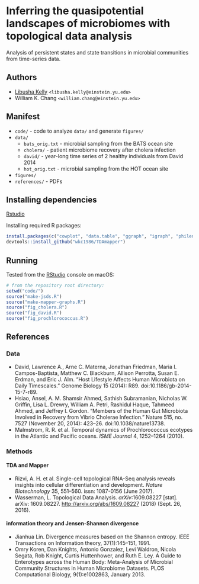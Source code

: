 # Inferring the quasipotential landscapes of microbiomes with topological data analysis

Analysis of persistent states and state transitions in microbial communities from time-series data.

## Authors
* [Libusha Kelly](http://www.einstein.yu.edu/faculty/13827/libusha-kelly/) `<libusha.kelly@einstein.yu.edu>`
* William K. Chang `<william.chang@einstein.yu.edu>`

## Manifest
* `code/` - code to analyze `data/` and generate `figures/`
* `data/`
    * `bats_orig.txt` - microbial sampling from the BATS ocean site
    * `cholera/` - patient microbiome recovery after cholera infection
    * `david/` - year-long time series of 2 healthy individuals from David 2014
    * `hot_orig.txt` - microbial sampling from the HOT ocean site
* `figures/`
* `references/` - PDFs

## Installing dependencies

[Rstudio](http://rstudio.com)

Installing required R packages:

```r
install.packages(c("cowplot", "data.table", "ggraph", "igraph", "philentropy", "tidygraph", "tidyverse"))
devtools::install_github("wkc1986/TDAmapper")
```

## Running

Tested from the [RStudio](http://rstudio.com) console on macOS:

```r
# from the repository root directory:
setwd("code/")
source("make-jsds.R")
source("make-mapper-graphs.R")
source("fig_cholera.R")
source("fig_david.R")
source("fig_prochlorococcus.R")
```


## References

### Data
- David, Lawrence A., Arne C. Materna, Jonathan Friedman, Maria I. Campos-Baptista, Matthew C. Blackburn, Allison Perrotta, Susan E. Erdman, and Eric J. Alm. “Host Lifestyle Affects Human Microbiota on Daily Timescales.” Genome Biology 15 (2014): R89. doi:10.1186/gb-2014-15-7-r89.
- Hsiao, Ansel, A. M. Shamsir Ahmed, Sathish Subramanian, Nicholas W. Griffin, Lisa L. Drewry, William A. Petri, Rashidul Haque, Tahmeed Ahmed, and Jeffrey I. Gordon. “Members of the Human Gut Microbiota Involved in Recovery from Vibrio Cholerae Infection.” Nature 515, no. 7527 (November 20, 2014): 423–26. doi:10.1038/nature13738.
- Malmstrom, R. R. et al. Temporal dynamics of Prochlorococcus ecotypes in the Atlantic and Pacific oceans. *ISME Journal* 4, 1252–1264 (2010).


### Methods

#### TDA and Mapper
- Rizvi, A. H. et al. Single-cell topological RNA-Seq analysis reveals insights into cellular differentiation and development. *Nature Biotechnology* 35, 551–560. issn: 1087-0156 (June 2017).
- Wasserman, L. Topological Data Analysis. *arXiv*:1609.08227 [stat]. arXiv: 1609.08227. http://arxiv.org/abs/1609.08227 (2018) (Sept. 26, 2016).

#### information theory and Jensen-Shannon divergence
* Jianhua Lin. Divergence measures based on the Shannon entropy. IEEE Transactions on Information theory, 37(1):145–151, 1991.
* Omry Koren, Dan Knights, Antonio Gonzalez, Levi Waldron, Nicola Segata, Rob Knight, Curtis Huttenhower, and Ruth E. Ley. A Guide to Enterotypes across the Human Body: Meta-Analysis of Microbial Community Structures in Human Microbiome Datasets. PLOS Computational Biology, 9(1):e1002863, January 2013.

